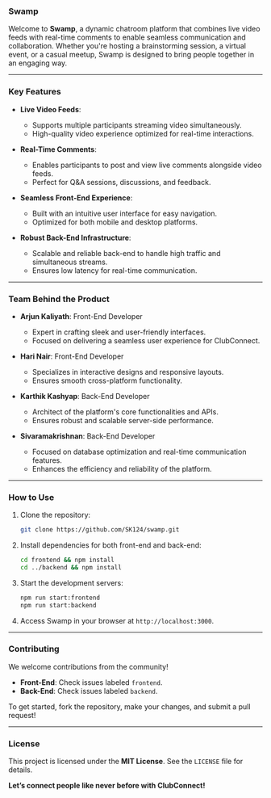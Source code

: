 ### **Swamp**  

Welcome to **Swamp**, a dynamic chatroom platform that combines live video feeds with real-time comments to enable seamless communication and collaboration. Whether you're hosting a brainstorming session, a virtual event, or a casual meetup, Swamp is designed to bring people together in an engaging way.  

---

### Key Features  
- **Live Video Feeds**:  
  - Supports multiple participants streaming video simultaneously.  
  - High-quality video experience optimized for real-time interactions.  

- **Real-Time Comments**:  
  - Enables participants to post and view live comments alongside video feeds.  
  - Perfect for Q&A sessions, discussions, and feedback.  

- **Seamless Front-End Experience**:  
  - Built with an intuitive user interface for easy navigation.  
  - Optimized for both mobile and desktop platforms.  

- **Robust Back-End Infrastructure**:  
  - Scalable and reliable back-end to handle high traffic and simultaneous streams.  
  - Ensures low latency for real-time communication.  

---

### Team Behind the Product  
- **Arjun Kaliyath**: Front-End Developer  
  - Expert in crafting sleek and user-friendly interfaces.  
  - Focused on delivering a seamless user experience for ClubConnect.  

- **Hari Nair**: Front-End Developer  
  - Specializes in interactive designs and responsive layouts.  
  - Ensures smooth cross-platform functionality.  

- **Karthik Kashyap**: Back-End Developer  
  - Architect of the platform's core functionalities and APIs.  
  - Ensures robust and scalable server-side performance.  

- **Sivaramakrishnan**: Back-End Developer  
  - Focused on database optimization and real-time communication features.  
  - Enhances the efficiency and reliability of the platform.  

---

### How to Use  
1. Clone the repository:  
   ```bash  
   git clone https://github.com/SK124/swamp.git  
   ```  
2. Install dependencies for both front-end and back-end:  
   ```bash  
   cd frontend && npm install  
   cd ../backend && npm install  
   ```  
3. Start the development servers:  
   ```bash  
   npm run start:frontend  
   npm run start:backend  
   ```  
4. Access Swamp in your browser at `http://localhost:3000`.  

---

### Contributing  
We welcome contributions from the community!  
- **Front-End**: Check issues labeled `frontend`.  
- **Back-End**: Check issues labeled `backend`.  

To get started, fork the repository, make your changes, and submit a pull request!  

---

### License  
This project is licensed under the **MIT License**. See the `LICENSE` file for details.  

**Let’s connect people like never before with ClubConnect!**  
